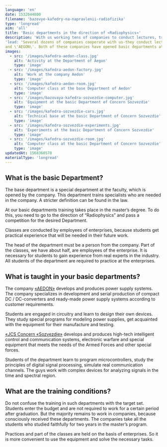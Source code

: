 ```yaml
---
language: 'en'
date: 1532044800
filename: 'bazovye-kafedry-na-napravlenii-radiofizika'
type: 'longread'
aim: 'all'
title: 'Basic departments in the direction of «Radiophysics»'
description: 'With us working tens of companies to conduct lectures, training, practice, taking the best...'
'lead: 'Several dozens of companies cooperate with us-they conduct lectures, internships, practices, take the best students to work. But most of all we interact with the \'Concern \'Sozvezdie\'
and \'AEGON\'. Both of these companies have opened basic departments at our faculty.'
images:
  - src: '/images/kafedra-aedon-class.jpg'
    alt: 'Activity at the Department of Aegon'
    type: 'image'
  - src: '/images/kafedra-aedon-factory.jpg'
    alt: 'Work at the company Aedon'
    type: 'image'
  - src: '/images/kafedra-aedon-room.jpg'
    alt: 'Computer class at the base Department of Aedon'
    type: 'image'
  - src: '/images/bazovaya-kafedra-sozvezdie-computer.jpg'
    alt: 'Equipment at the basic Department of Concern Sozvezdie'
    type: 'image'
  - src: '/images/kafedra-sozvezdie-cars.jpg'
    alt: 'Technical base at the basic Department of Concern Sozvezdie'
    type: 'image'
  - src: '/images/kafedra-sozvezdie-experiments.jpg'
    alt: 'Experiments at the basic Department of Concern Sozvezdie'
    type: 'image'
  - src: '/images/kafedra-sozvezdie-room.jpg'
    alt: 'Computer class at the basic Department of Concern Sozvezdie'
    type: 'image'
updatedAt: 1568360578
materialType: 'longread'
---
```

What is the basic Department?
-----------------------------

The base department is a special department at the faculty, which is opened by the company. This department trains specialists who are needed in the company. A stricter definition can be found in the law.

At our basic departments training takes place in the master’s degree. To do this, you need to go to the direction of “Radiophysics” and pass a competition for the desired Department.

Classes are conducted by employees of enterprises, because students get practical experience that will be needed in their future work.

The head of the department must be a person from the company. Part of the classes, we have about half, are employees of the enterprise. It is necessary for students to gain experience from real experts in the industry. All students of the department are required to practice at the enterprises.

What is taught in your basic departments?
-----------------------------------------

The company [«AEDON»](https://www.aedon.ru) develops and produces power supply systems. The company specializes in development and serial production of compact DC / DC-converters and ready-made power supply systems according to customer requirements.

Students are engaged in circuitry and learn to design their own devices. They study special programs for modeling power supplies, get acquainted with the equipment for their manufacture and testing.

[«JCS Concern «Sozvezdie»](https://sozvezdie.su) develops and produces high-tech intelligent control and communication systems, electronic warfare and special equipment that meets the needs of the Armed Forces and other special forces.

Students of the department learn to program microcontrollers, study the principles of digital signal processing, simulate real communication channels. The guys work with complex devices for analyzing signals in the time and spectral region.

What are the training conditions?
---------------------------------

Do not confuse the training in such departments with the target set. Students enter the budget and are not required to work for a certain period after graduation. But the majority remains to work in companies, because consciously received these departments. The companies take all the students who studied faithfully for two years in the master’s program.

Practices and part of the classes are held on the basis of enterprises. So it is more convenient to use the equipment and solve the necessary tasks.
